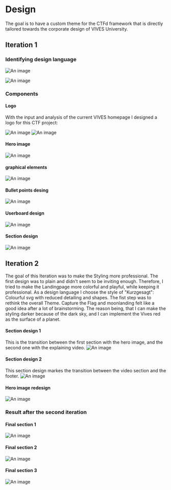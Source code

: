 # Design
The goal is to have a custom theme for the CTFd framework that is directly tailored towards the corporate design of
VIVES University.

## Iteration 1
### Identifying design language
![An image](/analyse.png)

![An image](/colors.png)

### Components
#### Logo
With the input and analysis of the current VIVES homepage I designed a logo for this CTF project:

![An image](/logoRedesign.png)
![An image](/Logo_vite.png)
#### Hero image
![An image](/logo_1.png)
#### graphical elements
![An image](/styleComponent.png)
#### Bullet points desing
![An image](/lists.png)
#### Userboard design
![An image](/Userboard.png)
#### Section design 
![An image](/sectionDesing.png)

## Iteration 2
The goal of this Iteration was to make the Styling more professional. The first design was to plain and didn't seem to
be inviting enough. Therefore, I tried to make the Landingpage more colorful and playful, while keeping it professional.
As a design language I choose the style of "Kurzgesagt": Colourful svg with reduced detailing and shapes. The fist step
was to rethink the overall Theme. Capture the Flag and moonlanding felt like a good idea after a lot of brainstorming.
The reason being, that I can make the styling darker because of the dark sky, and I can implement the Vives red as the 
surface of a planet. 

#### Section design 1
This is the transition between the first section with the hero image, and the second one with the explaining video.
![An image](/waves1.svg)

#### Section design 2
This section design markes the transition between the video section and the footer.
![An image](/waves2.svg)

#### Hero image redesign
![An image](/astronaut_flag.svg)

### Result after the second iteration
#### Final section 1
![An image](/fullSection1.png)
#### Final section 2
![An image](/fullSection2.png)
#### Final section 3
![An image](/fullSection3.png)